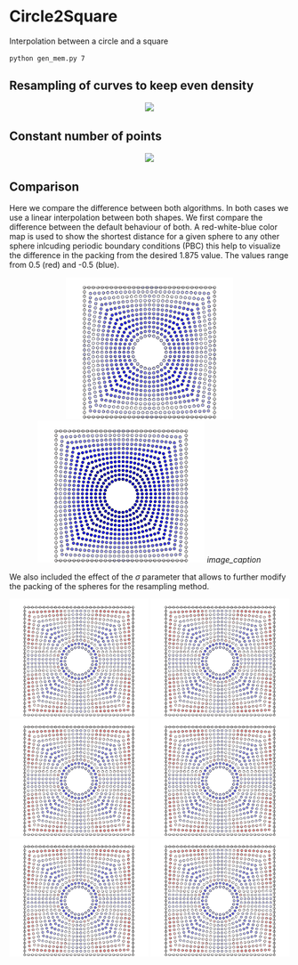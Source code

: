 # Circle2Square

Interpolation between a circle and a square

```
python gen_mem.py 7
```

## Resampling of curves to keep even density

<p align="center">
  <img width="500" src="images/dens.gif">
</p>

## Constant number of points

<p align="center">
  <img width="500" src="images/dots.gif">
</p>

## Comparison

Here we compare the difference between both algorithms. In both cases we use a linear interpolation between both shapes. We first compare the difference between the default behaviour of both. A red-white-blue color map is used to show the shortest distance for a given sphere to any other sphere inlcuding periodic boundary conditions (PBC) this help to visualize the difference in the packing from the desired 1.875 value. The values range from 0.5 (red) and -0.5 (blue).



<p align="center">
  <img width="300" src="images/dens_default.png">
  <img width="300" src="images/dots.png">
  <em>image_caption</em>
</p>

We also included the effect of the $\sigma$ parameter that allows to further modify the packing of the spheres for the resampling method. 

<p align="center">
  <img width="250" src="images/dens_mod_12.png",  caption="$\sigma = 12$">
  <img width="250" src="images/dens_mod_12.png",  caption="$\sigma = 12$">
  <img width="250" src="images/dens_mod_12.png",  caption="$\sigma = 12$">
  <img width="250" src="images/dens_mod_12.png",  caption="$\sigma = 12$">
  <img width="250" src="images/dens_mod_12.png",  caption="$\sigma = 12$">
  <img width="250" src="images/dens_mod_12.png",  caption="$\sigma = 12$">
</p>
